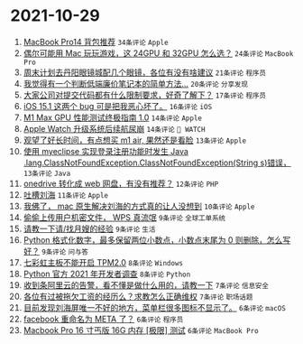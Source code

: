 # 2021-10-29

1. [MacBook Pro14 背包推荐](https://www.v2ex.com/t/811397) `34条评论` `Apple`
1. [偶尔可能用 Mac 玩玩游戏，这 24GPU 和 32GPU 怎么选？](https://www.v2ex.com/t/811415) `24条评论` `MacBook Pro`
1. [周末计划去丹阳眼镜城配几个眼镜，各位有没有啥建议](https://www.v2ex.com/t/811411) `21条评论` `程序员`
1. [我觉得有一个判断低端廉价笔记本的简单方法...](https://www.v2ex.com/t/811451) `20条评论` `分享发现`
1. [大家公司对提交代码都有什么限制要求，好奇了解下？](https://www.v2ex.com/t/811425) `17条评论` `程序员`
1. [iOS 15.1 这两个 bug 可是把我恶心坏了。](https://www.v2ex.com/t/811422) `16条评论` `iOS`
1. [M1 Max GPU 性能测试终极指南 1.0](https://www.v2ex.com/t/811448) `14条评论` `Apple`
1. [Apple Watch 升级系统后续航尿崩](https://www.v2ex.com/t/811398) `14条评论` ` WATCH`
1. [观望了好长时间，有点想买 m1 air, 果然还是看脸](https://www.v2ex.com/t/811452) `13条评论` `Apple`
1. [使用 myeclipse 实现登录注册功能时发生 Java .lang.ClassNotFoundException.ClassNotFoundException(String s)错误，](https://www.v2ex.com/t/811406) `13条评论` `Java`
1. [onedrive 转化成 web 网盘，有没有推荐？](https://www.v2ex.com/t/811404) `12条评论` `PHP`
1. [吐槽刘海](https://www.v2ex.com/t/811407) `11条评论` `Apple`
1. [我佛了， mac 原生解决刘海的方式真的让人没想到](https://www.v2ex.com/t/811431) `10条评论` `Apple`
1. [偷偷上传用户机密文件， WPS 真流氓](https://www.v2ex.com/t/811444) `9条评论` `全球工单系统`
1. [请教一下请/找月嫂的经验](https://www.v2ex.com/t/811441) `9条评论` `生活`
1. [Python 格式化数字，最多保留两位小数点，小数点末尾为 0 则删除，怎么写好？](https://www.v2ex.com/t/811433) `9条评论` `问与答`
1. [七彩虹主板不能开启 TPM2.0](https://www.v2ex.com/t/811454) `8条评论` `Windows`
1. [Python 官方 2021 年开发者调查](https://www.v2ex.com/t/811400) `8条评论` `Python`
1. [收到条阿里云的告警，看不懂是做什么用的，请教一下](https://www.v2ex.com/t/811424) `7条评论` `信息安全`
1. [各位有过被拖欠工资的经历么？求教怎么正确维权](https://www.v2ex.com/t/811420) `7条评论` `职场话题`
1. [目前发现刘海屏唯一不好的地方，菜单栏很多图标不显示了。](https://www.v2ex.com/t/811469) `6条评论` `macOS`
1. [facebook 重命名为 META 了？](https://www.v2ex.com/t/811463) `6条评论` `程序员`
1. [Macbook Pro 16 寸丐版 16G 内存 [极限] 测试](https://www.v2ex.com/t/811461) `6条评论` `MacBook Pro`
